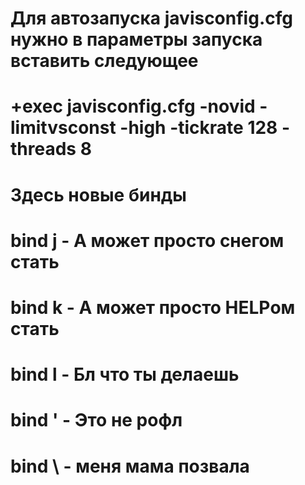# Для автозапуска javisconfig.cfg нужно в параметры запуска вставить следующее
# +exec javisconfig.cfg -novid -limitvsconst -high -tickrate 128 -threads 8 
# Здесь новые бинды
# bind j - А может просто снегом стать
# bind k - А может просто HELPом стать
# bind l - Бл что ты делаешь
# bind ' - Это не рофл
# bind \ - меня мама позвала